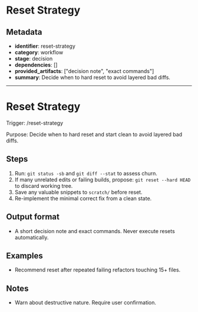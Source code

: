 # Reset Strategy

## Metadata

- **identifier**: reset-strategy
- **category**: workflow
- **stage**: decision
- **dependencies**: []
- **provided_artifacts**: ["decision note", "exact commands"]
- **summary**: Decide when to hard reset to avoid layered bad diffs.

---

# Reset Strategy

Trigger: /reset-strategy

Purpose: Decide when to hard reset and start clean to avoid layered bad diffs.

## Steps

1. Run: `git status -sb` and `git diff --stat` to assess churn.
2. If many unrelated edits or failing builds, propose: `git reset --hard HEAD` to discard working tree.
3. Save any valuable snippets to `scratch/` before reset.
4. Re-implement the minimal correct fix from a clean state.

## Output format

- A short decision note and exact commands. Never execute resets automatically.

## Examples

- Recommend reset after repeated failing refactors touching 15+ files.

## Notes

- Warn about destructive nature. Require user confirmation.
